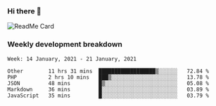 ### Hi there 👋

<!--
**itzcy/itzcy** is a ✨ _special_ ✨ repository because its `README.md` (this file) appears on your GitHub profile.

Here are some ideas to get you started:

- 🔭 I’m currently working on ...
- 🌱 I’m currently learning ...
- 👯 I’m looking to collaborate on ...
- 🤔 I’m looking for help with ...
- 💬 Ask me about ...
- 📫 How to reach me: ...
- 😄 Pronouns: ...
- ⚡ Fun fact: ...
-->
![ReadMe Card](https://github-readme-stats.vercel.app/api?username=itzcy&show_icons=true&title_color=2d3198&icon_color=797cb8&text_color=24292e&bg_color=f6f8fa)

### Weekly development breakdown
<!--START_SECTION:waka-->
```text
Week: 14 January, 2021 - 21 January, 2021

Other        11 hrs 31 mins  ██████████████████▒░░░░░░   72.84 % 
PHP          2 hrs 10 mins   ███▒░░░░░░░░░░░░░░░░░░░░░   13.78 % 
JSON         48 mins         █▒░░░░░░░░░░░░░░░░░░░░░░░   05.08 % 
Markdown     36 mins         █░░░░░░░░░░░░░░░░░░░░░░░░   03.89 % 
JavaScript   35 mins         █░░░░░░░░░░░░░░░░░░░░░░░░   03.79 % 
```
<!--END_SECTION:waka-->
